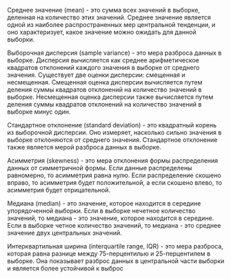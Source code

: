 Среднее значение (mean) - это сумма всех значений в выборке, деленная на количество этих значений. Среднее значение является одной из наиболее распространенных мер центральной тенденции, и оно характеризует, какое значение можно ожидать для данной выборки.

Выборочная дисперсия (sample variance) - это мера разброса данных в выборке. Дисперсия вычисляется как среднее арифметическое квадратов отклонений каждого значения в выборке от среднего значения. Существует две оценки дисперсии: смещенная и несмещенная. Смещенная оценка дисперсии вычисляется путем деления суммы квадратов отклонений на количество значений в выборке. Несмещенная оценка дисперсии также вычисляется путем деления суммы квадратов отклонений на количество значений в выборке минус один.

Стандартное отклонение (standard deviation) - это квадратный корень из выборочной дисперсии. Оно измеряет, насколько сильно значения в выборке отклоняются от среднего значения. Стандартное отклонение также является мерой разброса данных в выборке.

Асимметрия (skewness) - это мера отклонения формы распределения данных от симметричной формы. Если данные распределены равномерно, то асимметрия равна нулю. Если распределение скошено вправо, то асимметрия будет положительной, а если скошено влево, то асимметрия будет отрицательной.

Медиана (median) - это значение, которое находится в середине упорядоченной выборки. Если в выборке нечетное количество значений, то медиана - это значение, которое находится в середине. Если в выборке четное количество значений, то медиана - это среднее значение двух центральных значений.

Интерквартильная ширина (interquartile range, IQR) - это мера разброса, которая равна разнице между 75-перцентилью и 25-перцентилем в выборке. Она показывает разброс данных в центральной части выборки и является более устойчивой к выброс